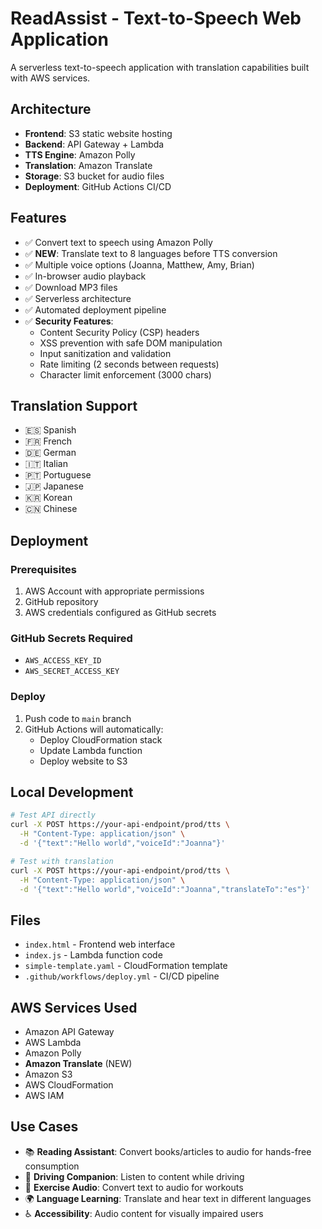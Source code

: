 # ReadAssist - Text-to-Speech Web Application

A serverless text-to-speech application with translation capabilities built with AWS services.

## Architecture

- **Frontend**: S3 static website hosting
- **Backend**: API Gateway + Lambda
- **TTS Engine**: Amazon Polly
- **Translation**: Amazon Translate
- **Storage**: S3 bucket for audio files
- **Deployment**: GitHub Actions CI/CD

## Features

- ✅ Convert text to speech using Amazon Polly
- ✅ **NEW**: Translate text to 8 languages before TTS conversion
- ✅ Multiple voice options (Joanna, Matthew, Amy, Brian)
- ✅ In-browser audio playback
- ✅ Download MP3 files
- ✅ Serverless architecture
- ✅ Automated deployment pipeline
- ✅ **Security Features**:
  - Content Security Policy (CSP) headers
  - XSS prevention with safe DOM manipulation
  - Input sanitization and validation
  - Rate limiting (2 seconds between requests)
  - Character limit enforcement (3000 chars)

## Translation Support

- 🇪🇸 Spanish
- 🇫🇷 French
- 🇩🇪 German
- 🇮🇹 Italian
- 🇵🇹 Portuguese
- 🇯🇵 Japanese
- 🇰🇷 Korean
- 🇨🇳 Chinese

## Deployment

### Prerequisites

1. AWS Account with appropriate permissions
2. GitHub repository
3. AWS credentials configured as GitHub secrets

### GitHub Secrets Required

- `AWS_ACCESS_KEY_ID`
- `AWS_SECRET_ACCESS_KEY`

### Deploy

1. Push code to `main` branch
2. GitHub Actions will automatically:
   - Deploy CloudFormation stack
   - Update Lambda function
   - Deploy website to S3

## Local Development

```bash
# Test API directly
curl -X POST https://your-api-endpoint/prod/tts \
  -H "Content-Type: application/json" \
  -d '{"text":"Hello world","voiceId":"Joanna"}'

# Test with translation
curl -X POST https://your-api-endpoint/prod/tts \
  -H "Content-Type: application/json" \
  -d '{"text":"Hello world","voiceId":"Joanna","translateTo":"es"}'
```

## Files

- `index.html` - Frontend web interface
- `index.js` - Lambda function code
- `simple-template.yaml` - CloudFormation template
- `.github/workflows/deploy.yml` - CI/CD pipeline

## AWS Services Used

- Amazon API Gateway
- AWS Lambda
- Amazon Polly
- **Amazon Translate** (NEW)
- Amazon S3
- AWS CloudFormation
- AWS IAM

## Use Cases

- 📚 **Reading Assistant**: Convert books/articles to audio for hands-free consumption
- 🚗 **Driving Companion**: Listen to content while driving
- 🏃 **Exercise Audio**: Convert text to audio for workouts
- 🌍 **Language Learning**: Translate and hear text in different languages
- ♿ **Accessibility**: Audio content for visually impaired users